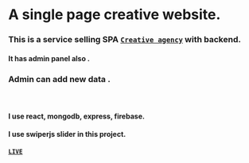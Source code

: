 # A single page creative website.

### This is a service selling SPA [`Creative agency`](https://creative-agency-c38f4.firebaseapp.com) with backend.

#### It has admin panel also .
### Admin can add new data .
#### 
</br>

####  I use react, mongodb, express, firebase.
#### I use swiperjs slider in this project.


#### [`LIVE`](https://creative-agency-c38f4.firebaseapp.com)
